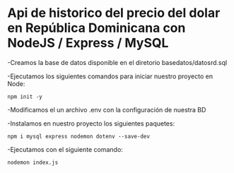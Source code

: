 # Api de historico del precio del dolar en República Dominicana con NodeJS / Express / MySQL

-Creamos la base de datos disponible en el diretorio basedatos/datosrd.sql


-Ejecutamos los siguientes comandos para iniciar nuestro proyecto en Node:
	
	npm init -y
	
	
-Modificamos el un archivo .env con la configuración de nuestra BD


-Instalamos en nuestro proyecto los siguientes paquetes:
	
	npm i mysql express nodemon dotenv --save-dev
	
-Ejecutamos con el siguiente comando:

	nodemon index.js

	
